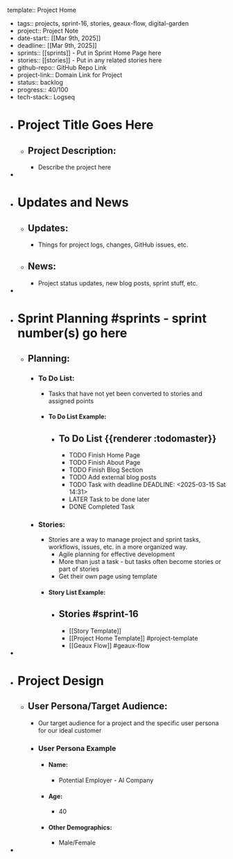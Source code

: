 template:: Project Home

- tags:: projects, sprint-16, stories, geaux-flow, digital-garden
- project:: Project Note
- date-start:: [[Mar 9th, 2025]]
- deadline:: [[Mar 9th, 2025]]
- sprints:: [[sprints]] - Put in Sprint Home Page here
- stories:: [[stories]] - Put in any related stories here
- github-repo:: GitHub Repo Link
- project-link:: Domain Link for Project
- status:: backlog
- progress:: 40/100
- tech-stack:: Logseq
- # Project Title Goes Here
	- ## Project Description:
		- Describe the project here
-
- # Updates and News
	- ## Updates:
		- Things for project logs, changes, GitHub issues, etc.
	- ## News:
		- Project status updates, new blog posts, sprint stuff, etc.
-
- # Sprint Planning #sprints - sprint number(s) go here
	- ## Planning:
		- ### To Do List:
			- Tasks that have not yet been converted to stories and assigned points
			- #### To Do List Example:
				- ## To Do List {{renderer :todomaster}}
					- TODO Finish Home Page
					- TODO Finish About Page
					- TODO Finish Blog Section
					- TODO Add external blog posts
					- TODO Task with deadline
					  DEADLINE: <2025-03-15 Sat 14:31>
					- LATER Task to be done later
					- DONE Completed Task
		- ### Stories:
			- Stories are a way to manage project and sprint tasks, workflows, issues, etc. in a more organized way.
				- Agile planning for effective development
				- More than just a task - but tasks often become stories or part of stories
				- Get their own page using template
			- #### Story List Example:
				- ## Stories #sprint-16
					- [[Story Template]]
					- [[Project Home Template]] #project-template
					- [[Geaux Flow]] #geaux-flow
-
- # Project Design
	- ## User Persona/Target Audience:
		- Our target audience for a project and the specific user persona for our ideal customer
		- ### User Persona Example
			- #### Name:
				- Potential Employer - AI Company
			- #### Age:
				- 40
			- #### Other Demographics:
				- Male/Female
-